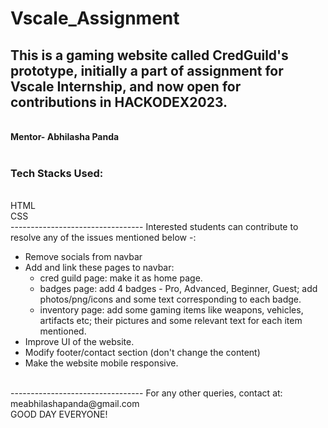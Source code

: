 # Vscale_Assignment
<h2>
This is a gaming website called CredGuild's prototype, initially a part of assignment for Vscale Internship, and now open for contributions in HACKODEX2023.</h2>
<br>
<b>Mentor- Abhilasha Panda</b>
<br><br>
<h3>Tech Stacks Used:</h3><br>
HTML<br>
CSS<br>
---------------------------------
Interested students can contribute to resolve any of the issues mentioned below -:<br>
<ul>
    <li>Remove socials from navbar</li>
    <li>Add and link these pages to navbar:
     <ul>
        <li>cred guild page: make it as home page.</li>
        <li>badges page: add 4 badges - Pro, Advanced, Beginner, Guest; add photos/png/icons and some text corresponding to each badge.</li>
        <li>inventory page: add some gaming items like weapons, vehicles, artifacts etc; their pictures and some relevant text for each item mentioned.</li>
    </ul>
    <li>Improve UI of the website.</li>
    <li>Modify footer/contact section (don't change the content)</li>
    <li>Make the website mobile responsive.</li>
</ul>
<br>
---------------------------------
For any other queries, contact at:  meabhilashapanda@gmail.com <br>
GOOD DAY EVERYONE!